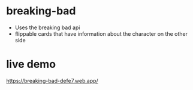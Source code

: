 # breaking-bad
- Uses the breaking bad api
- flippable cards that have information about the character on the other side

# live demo
https://breaking-bad-defe7.web.app/
